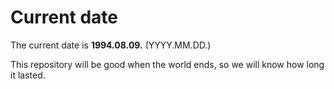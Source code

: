 # Current date

The current date is **1994.08.09.** (YYYY.MM.DD.)

This repository will be good when the world ends, so we will know how long it lasted.